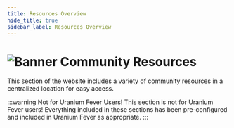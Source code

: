 ```yaml
---
title: Resources Overview
hide_title: true
sidebar_label: Resources Overview
---
```


# ![Banner Community Resources](https://github.com/user-attachments/assets/37532e10-ab4e-4d54-894c-0665322669d5)

This section of the website includes a variety of community resources in a centralized location for easy access.

:::warning Not for Uranium Fever Users!
This section is not for Uranium Fever users! Everything included in these sections has been pre-configured and included in Uranium Fever as appropriate.
:::
